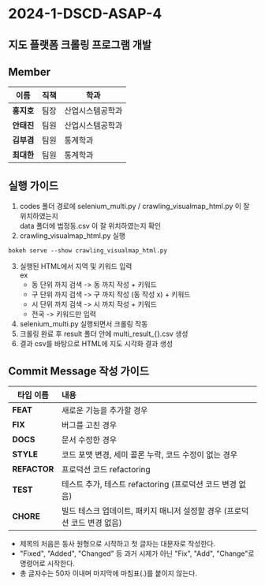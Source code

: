 # 2024-1-DSCD-ASAP-4
## 지도 플랫폼 크롤링 프로그램 개발

## Member

|이름|직책|학과|
|---------|--|---------|
|**홍지호**| 팀장 | 산업시스템공학과 |
|**안태진**| 팀원 | 산업시스템공학과 |
|**김부겸**| 팀원 | 통계학과 |
|**최대한**| 팀원 | 통계학과 |

## 실행 가이드

1. codes 폴더 경로에 selenium_multi.py / crawling_visualmap_html.py 이 잘 위치하였는지 <br/> data 폴더에 법정동.csv 이 잘 위치하였는지 확인
2. crawling_visualmap_html.py 실행
```
bokeh serve --show crawling_visualmap_html.py
```
3. 실행된 HTML에서 지역 및 키워드 입력 <br/>
    ex
    - 동 단위 까지 검색 -> 동 까지 작성 + 키워드
    - 구 단위 까지 검색 -> 구 까지 작성 (동 작성 x) + 키워드
    - 시 단위 까지 검색 -> 시 까지 작성 + 키워드
    - 전국 -> 키워드만 입력
4. selenium_multi.py 실행되면서 크롤링 작동
5. 크롤링 완료 후 result 폴더 안에 multi_result_{}.csv 생성
6. 결과 csv를 바탕으로 HTML에 지도 시각화 결과 생성

## Commit Message 작성 가이드

|타입 이름|내용|
|---------|:-----------------------|
|**FEAT**| 새로운 기능을 추가할 경우 |
|**FIX**| 버그를 고친 경우 |
|**DOCS**| 문서 수정한 경우 |
|**STYLE**| 코드 포맷 변경, 세미 콜론 누락, 코드 수정이 없는 경우 |
|**REFACTOR**| 프로덕션 코드 refactoring |
|**TEST**| 테스트 추가, 테스트 refactoring (프로덕션 코드 변경 없음) |
|**CHORE**| 빌드 테스크 업데이트, 패키지 매니저 설정할 경우 (프로덕션 코드 변경 없음) |
- 제목의 처음은 동사 원형으로 시작하고 첫 글자는 대문자로 작성한다.
- "Fixed", "Added", "Changed" 등 과거 시제가 아닌 "Fix", "Add", "Change"로 명령어로 시작한다.
- 총 글자수는 50자 이내며 마지막에 마침표(.)를 붙이지 않는다.
